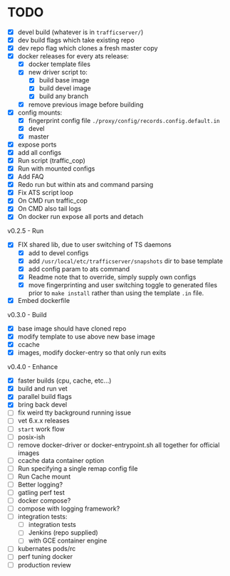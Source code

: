 # TODO

- [x] devel build (whatever is in `trafficserver/`)
- [x] dev build flags which take existing repo
- [x] dev repo flag which clones a fresh master copy
- [x] docker releases for every ats release:
  - [x] docker template files
  - [x] new driver script to:
    - [x] build base image
    - [x] build devel image
    - [x] build any branch
  - [x] remove previous image before building
- [x] config mounts:
  - [x] fingerprint config file `./proxy/config/records.config.default.in`
  - [x] devel
  - [x] master
- [x] expose ports
- [x] add all configs
- [x] Run script (traffic_cop)
- [x] Run with mounted configs
- [x] Add FAQ
- [x] Redo run but within ats and command parsing
- [x] Fix ATS script loop
- [x] On CMD run traffic_cop
- [x] On CMD also tail logs
- [x] On docker run expose all ports and detach

v0.2.5 - Run
- [x] FIX shared lib, due to user switching of TS daemons
  - [x] add to devel configs
  - [x] add `/usr/local/etc/trafficserver/snapshots` dir to base template
  - [x] add config param to ats command
  - [x] Readme note that to override, simply supply own configs
  - [x] move fingerprinting and user switching toggle to generated files prior to `make install`
        rather than using the template `.in` file.
- [x] Embed dockerfile

v0.3.0 - Build
- [x] base image should have cloned repo
- [x] modify template to use above new base image
- [x] ccache
- [x] images, modify docker-entry so that only run exits

v0.4.0 - Enhance
- [x] faster builds (cpu, cache, etc...)
- [x] build and run vet
- [x] parallel build flags
- [x] bring back devel
- [ ] fix weird tty background running issue
- [ ] vet 6.x.x releases
- [ ] `start` work flow
- [ ] posix-ish
- [ ] remove docker-driver or docker-entrypoint.sh all together for official images
- [ ] ccache data container option
- [ ] Run specifying a single remap config file
- [ ] Run Cache mount
- [ ] Better logging?
- [ ] gatling perf test
- [ ] docker compose?
- [ ] compose with logging framework?
- [ ] integration tests:
    - [ ] integration tests
    - [ ] Jenkins (repo supplied)
    - [ ] with GCE container engine
- [ ] kubernates pods/rc
- [ ] perf tuning docker
- [ ] production review
